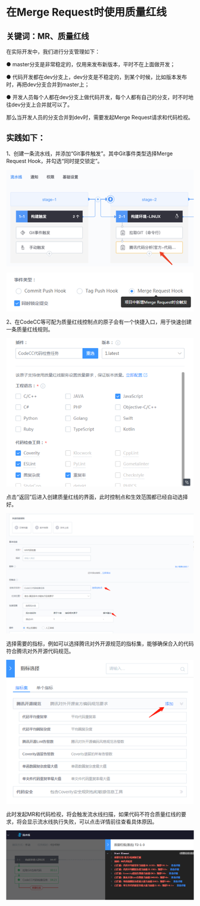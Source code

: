 # 在Merge Request时使用质量红线


## 关键词：MR、质量红线 <a id="&#x51C6;&#x5907;&#x4E8B;&#x9879;"></a>

在实际开发中，我们进行分支管理如下：

● master分支是非常稳定的，仅用来发布新版本，平时不在上面做开发；

● 代码开发都在dev分支上，dev分支是不稳定的，到某个时候，比如版本发布时，再把dev分支合并到master上；

● 开发人员每个人都在dev分支上做代码开发，每个人都有自己的分支，时不时地往dev分支上合并就可以了。

那么当开发人员的分支合并到dev时，需要发起Merge Request请求和代码检视。


## 实践如下： <a id="&#x51C6;&#x5907;&#x4E8B;&#x9879;"></a>

1、创建一条流水线，并添加“Git事件触发”。其中Git事件类型选择Merge Request Hook，并勾选“同时提交锁定”。

![&#x56FE;1](../../.gitbook/assets/scene-mr-quality-redline-a.png)

![&#x56FE;1](../../.gitbook/assets/scene-mr-quality-redline-b.png)

2、在CodeCC等可配为质量红线控制点的原子会有一个快捷入口，用于快速创建一条质量红线规则。

![&#x56FE;1](../../.gitbook/assets/scene-mr-quality-redline-c.png)

点击“返回”后进入创建质量红线的界面，此时控制点和生效范围都已经自动选择好。

![&#x56FE;1](../../.gitbook/assets/scene-mr-quality-redline-d.png)

选择需要的指标，例如可以选择腾讯对外开源规范的指标集，能够确保合入的代码符合腾讯对外开源代码规范。

![&#x56FE;1](../../.gitbook/assets/scene-mr-quality-redline-e.png)

此时发起MR和代码检视，将会触发流水线扫描，如果代码不符合质量红线的要求，将会显示流水线执行失败，可以点击详情前往查看具体原因。

![&#x56FE;1](../../.gitbook/assets/scene-mr-quality-redline-f.png)